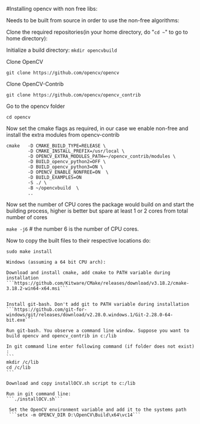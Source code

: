#Installing opencv with non free libs:

Needs to be built from source in order to use the non-free algorithms:


Clone the required repositories(in your home directory, do "```cd ~```" to go to home directory):

Initialize a build directory:
```mkdir opencvbuild```

Clone OpenCV

```git clone https://github.com/opencv/opencv```

Clone OpenCV-Contrib

```git clone https://github.com/opencv/opencv_contrib```


Go to the opencv folder

```cd opencv```

Now set the cmake flags as required, in our case we enable non-free and install the extra modules from opencv-contrib

```
cmake   -D CMAKE_BUILD_TYPE=RELEASE \
        -D CMAKE_INSTALL_PREFIX=/usr/local \
        -D OPENCV_EXTRA_MODULES_PATH=~/opencv_contrib/modules \
        -D BUILD_opencv_python2=OFF \
        -D BUILD_opencv_python3=ON \
        -D OPENCV_ENABLE_NONFREE=ON  \
        -D BUILD_EXAMPLES=ON
        -S ./ \
        -B ~/opencvbuild  \
        ..
```

Now set the number of CPU cores the package would build on and start the building process,
higher is better but spare at least 1 or 2 cores from total number of cores

```make -j6``` # the number 6 is the number of CPU cores.

Now to copy the built files to their respective locations do:

```sudo make install```






~~~
Windows (assuming a 64 bit CPU arch):

Download and install cmake, add cmake to PATH variable during installation
```https://github.com/Kitware/CMake/releases/download/v3.18.2/cmake-3.18.2-win64-x64.msi```


Install git-bash. Don't add git to PATH variable during installation
```https://github.com/git-for-windows/git/releases/download/v2.28.0.windows.1/Git-2.28.0-64-bit.exe```

Run git-bash. You observe a command line window. Suppose you want to build opencv and opencv_contrib in c:/lib

In git command line enter following command (if folder does not exist) : 
```
mkdir /c/lib
cd /c/lib
```

Download and copy installOCV.sh script to c:/lib

Run in git command line:
```./installOCV.sh```

 Set the OpenCV environment variable and add it to the systems path 
 ```setx -m OPENCV_DIR D:\OpenCV\Build\x64\vc14```
 ~~~
